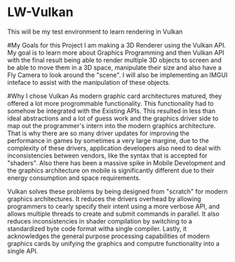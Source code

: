 # LW-Vulkan
This will be my test environment to learn rendering in Vulkan

#My Goals for this Project
I am making a 3D Renderer using the Vulkan API. My goal is to learn more about Graphics Programming and then Vulkan API with the final result being able to render multiple 3D objects to screen and be able to
move them in a 3D space, manipulate their size and also have a Fly Camera to look around the "scene". I will also be implementing an IMGUI inteface to assist with the
manipulation of these objects. 

#Why I chose Vulkan
As modern graphic card architectures matured, they offered a lot more progrommable functionality. This functionality had to somehow be integrated with the Existing APIs. 
This resulted in less than ideal abstractions and a lot of guess work and the graphics driver side to map out the programmer's intern into the modern graphics architecture.
That is why there are so many driver updates for improving the performance in games by sometimes a very large margine, due to the complexity of these drivers, application developers
also need to deal with inconsistencies between vendors, like the syntax that is accepted for "shaders". Also there has been a massive spike in Mobile Development and the graphics
architecture on mobile is significantly different due to their energy consumption and space requirements.

Vulkan solves these problems by being designed from "scratch" for modern graphics architectures. It reduces the drivers overhead by allowing programmers to cearly specify their intent
using a more verbose API, and allows multiple threads to create and submit commands in parallel. It also reduces inconsistencies in shader compilation by switching to a 
standardized byte code format witha  single compiler. Lastly, it acknowledges the general purpose processing capabilities of modern graphics cards by unifying the graphics
and computre functionality into a single API.

